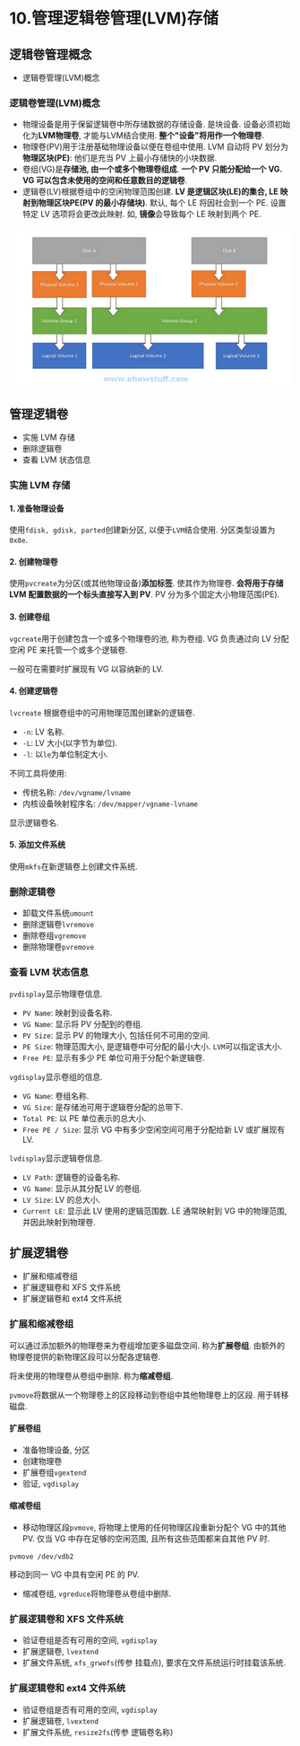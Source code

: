 # 10.管理逻辑卷管理(LVM)存储

## 逻辑卷管理概念

* 逻辑卷管理(LVM)概念

### 逻辑卷管理(LVM)概念

* 物理设备是用于保留逻辑卷中所存储数据的存储设备. 是块设备. 设备必须初始化为**LVM物理卷**, 才能与LVM结合使用. **整个"设备"将用作一个物理卷**.
* 物理卷(PV)用于注册基础物理设备以便在卷组中使用. LVM 自动将 PV 划分为**物理区块(PE)**: 他们是充当 PV 上最小存储快的小块数据.
* 卷组(VG)是**存储池, 由一个或多个物理卷组成**. **一个 PV 只能分配给一个 VG. VG 可以包含未使用的空间和任意数目的逻辑卷**.
* 逻辑卷(LV)根据卷组中的空闲物理范围创建. **LV 是逻辑区块(LE)的集合, LE 映射到物理区块PE(PV 的最小存储块)**. 默认, 每个 LE 将因社会到一个 PE. 设置特定 LV 选项将会更改此映射. 如, **镜像**会导致每个 LE 映射到两个 PE.

![](./img/10_01.jpg)

## 管理逻辑卷

* 实施 LVM 存储
* 删除逻辑卷
* 查看 LVM 状态信息

### 实施 LVM 存储

#### 1. 准备物理设备

使用`fdisk, gdisk, parted`创建新分区, 以便于`LVM`结合使用. 分区类型设置为`0x8e`.

#### 2. 创建物理卷

使用`pvcreate`为分区(或其他物理设备)**添加标签**. 使其作为物理卷. **会将用于存储 LVM 配置数据的一个标头直接写入到 PV**. PV 分为多个固定大小物理范围(PE).

#### 3. 创建卷组

`vgcreate`用于创建包含一个或多个物理卷的池, 称为卷组. VG 负责通过向 LV 分配空闲 PE 来托管一个或多个逻辑卷. 

一般可在需要时扩展现有 VG 以容纳新的 LV.

#### 4. 创建逻辑卷

`lvcreate` 根据卷组中的可用物理范围创建新的逻辑卷.

* `-n`: LV 名称.
* `-L`: LV 大小(以字节为单位).
* `-l`: 以`le`为单位制定大小.

不同工具将使用:

* 传统名称: `/dev/vgname/lvname`
* 内核设备映射程序名: `/dev/mapper/vgname-lvname`

显示逻辑卷名.

#### 5. 添加文件系统

使用`mkfs`在新逻辑卷上创建文件系统.

### 删除逻辑卷

* 卸载文件系统`umount`
* 删除逻辑卷`lvremove`
* 删除卷组`vgremove`
* 删除物理卷`pvremove`

### 查看 LVM 状态信息

`pvdisplay`显示物理卷信息.

* `PV Name`: 映射到设备名称.
* `VG Name`: 显示将 PV 分配到的卷组.
* `PV Size`: 显示 PV 的物理大小, 包括任何不可用的空间.
* `PE Size`: 物理范围大小, 是逻辑卷中可分配的最小大小. `LVM`可以指定该大小.
* `Free PE`: 显示有多少 PE 单位可用于分配个新逻辑卷.

`vgdisplay`显示卷组的信息.

* `VG Name`: 卷组名称.
* `VG Size`: 是存储池可用于逻辑卷分配的总带下.
* `Total PE`: 以 PE 单位表示的总大小.
* `Free PE / Size`: 显示 VG 中有多少空闲空间可用于分配给新 LV 或扩展现有 LV.

`lvdisplay`显示逻辑卷信息.

* `LV Path`: 逻辑卷的设备名称.
* `VG Name`: 显示从其分配 LV 的卷组.
* `LV Size`: LV 的总大小.
* `Current LE`: 显示此 LV 使用的逻辑范围数. LE 通常映射到 VG 中的物理范围, 并因此映射到物理卷.

## 扩展逻辑卷

* 扩展和缩减卷组
* 扩展逻辑卷和 XFS 文件系统
* 扩展逻辑卷和 ext4 文件系统

### 扩展和缩减卷组

可以通过添加额外的物理卷来为卷组增加更多磁盘空间. 称为**扩展卷组**. 由额外的物理卷提供的新物理区段可以分配各逻辑卷.

将未使用的物理卷从卷组中删除. 称为**缩减卷组**.

`pvmove`将数据从一个物理卷上的区段移动到卷组中其他物理卷上的区段. 用于转移磁盘.

#### 扩展卷组

* 准备物理设备, 分区
* 创建物理卷
* 扩展卷组`vgextend`
* 验证, `vgdisplay`

#### 缩减卷组

* 移动物理区段`pvmove`, 将物理上使用的任何物理区段重新分配个 VG 中的其他 PV. 仅当 VG 中存在足够的空闲范围, 且所有这些范围都来自其他 PV 时.

```
pvmove /dev/vdb2
```

移动到同一 VG 中具有空闲 PE 的 PV.

* 缩减卷组, `vgreduce`将物理卷从卷组中删除.

### 扩展逻辑卷和 XFS 文件系统

* 验证卷组是否有可用的空间, `vgdisplay`
* 扩展逻辑卷, `lvextend`
* 扩展文件系统, `xfs_grwofs`(传参 挂载点), 要求在文件系统运行时挂载该系统.

### 扩展逻辑卷和 ext4 文件系统

* 验证卷组是否有可用的空间, `vgdisplay`
* 扩展逻辑卷, `lvextend`
* 扩展文件系统, `resize2fs`(传参 逻辑卷名称)